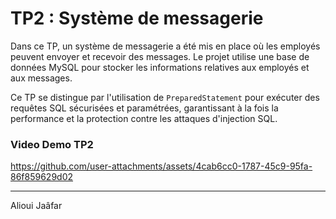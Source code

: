 # TP2 : Système de messagerie

Dans ce TP, un système de messagerie a été mis en place où les employés peuvent envoyer et recevoir des messages. Le projet utilise une base de données MySQL pour stocker les informations relatives aux employés et aux messages.

Ce TP se distingue par l'utilisation de `PreparedStatement` pour exécuter des requêtes SQL sécurisées et paramétrées, garantissant à la fois la performance et la protection contre les attaques d'injection SQL.

### Video Demo TP2


https://github.com/user-attachments/assets/4cab6cc0-1787-45c9-95fa-86f859629d02



---

Alioui Jaâfar
